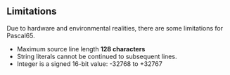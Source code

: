 ## Limitations

Due to hardware and environmental realities, there are some limitations for Pascal65.

* Maximum source line length **128 characters**
* String literals cannot be continued to subsequent lines.
* Integer is a signed 16-bit value: -32768 to +32767
